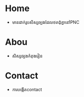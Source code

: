 # Home 
- មានដាក់រូបសិស្សច្បងដែលថតជុំគ្នានៅPNC

# Abou 

- សិស្សច្បងកំពុងរៀន

# ​Contact 

- ការបង្កើតcontact